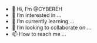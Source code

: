- 👋 Hi, I’m @CYBEREH
- 👀 I’m interested in ...
- 🌱 I’m currently learning ...
- 💞️ I’m looking to collaborate on ...
- 📫 How to reach me ...

<!---
CYBEREH/CYBEREH is a ✨ special ✨ repository because its `README.md` (this file) appears on your GitHub profile.
You can click the Preview link to take a look at your changes.
--->
